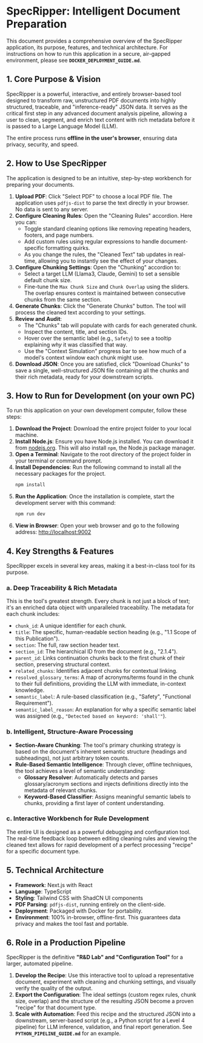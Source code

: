 # SpecRipper: Intelligent Document Preparation

This document provides a comprehensive overview of the SpecRipper application, its purpose, features, and technical architecture. For instructions on how to run this application in a secure, air-gapped environment, please see **`DOCKER_DEPLOYMENT_GUIDE.md`**.

## 1. Core Purpose & Vision

SpecRipper is a powerful, interactive, and entirely browser-based tool designed to transform raw, unstructured PDF documents into highly structured, traceable, and "inference-ready" JSON data. It serves as the critical first step in any advanced document analysis pipeline, allowing a user to clean, segment, and enrich text content with rich metadata before it is passed to a Large Language Model (LLM).

The entire process runs **offline in the user's browser**, ensuring data privacy, security, and speed.

## 2. How to Use SpecRipper

The application is designed to be an intuitive, step-by-step workbench for preparing your documents.

1.  **Upload PDF**: Click "Select PDF" to choose a local PDF file. The application uses `pdfjs-dist` to parse the text directly in your browser. No data is sent to any server.
2.  **Configure Cleaning Rules**: Open the "Cleaning Rules" accordion. Here you can:
    *   Toggle standard cleaning options like removing repeating headers, footers, and page numbers.
    *   Add custom rules using regular expressions to handle document-specific formatting quirks.
    *   As you change the rules, the "Cleaned Text" tab updates in real-time, allowing you to instantly see the effect of your changes.
3.  **Configure Chunking Settings**: Open the "Chunking" accordion to:
    *   Select a target LLM (Llama3, Claude, Gemini) to set a sensible default chunk size.
    *   Fine-tune the `Max Chunk Size` and `Chunk Overlap` using the sliders. The overlap ensures context is maintained between consecutive chunks from the same section.
4.  **Generate Chunks**: Click the "Generate Chunks" button. The tool will process the cleaned text according to your settings.
5.  **Review and Audit**:
    *   The "Chunks" tab will populate with cards for each generated chunk.
    *   Inspect the content, title, and section IDs.
    *   Hover over the semantic label (e.g., `Safety`) to see a tooltip explaining *why* it was classified that way.
    *   Use the "Context Simulation" progress bar to see how much of a model's context window each chunk might use.
6.  **Download JSON**: Once you are satisfied, click "Download Chunks" to save a single, well-structured JSON file containing all the chunks and their rich metadata, ready for your downstream scripts.

## 3. How to Run for Development (on your own PC)

To run this application on your own development computer, follow these steps:

1.  **Download the Project**: Download the entire project folder to your local machine.
2.  **Install Node.js**: Ensure you have Node.js installed. You can download it from [nodejs.org](https://nodejs.org/). This will also install `npm`, the Node.js package manager.
3.  **Open a Terminal**: Navigate to the root directory of the project folder in your terminal or command prompt.
4.  **Install Dependencies**: Run the following command to install all the necessary packages for the project.
    ```bash
    npm install
    ```
5.  **Run the Application**: Once the installation is complete, start the development server with this command:
    ```bash
    npm run dev
    ```
6.  **View in Browser**: Open your web browser and go to the following address: [http://localhost:9002](http://localhost:9002)

## 4. Key Strengths & Features

SpecRipper excels in several key areas, making it a best-in-class tool for its purpose.

### a. Deep Traceability & Rich Metadata

This is the tool's greatest strength. Every chunk is not just a block of text; it's an enriched data object with unparalleled traceability. The metadata for each chunk includes:

-   `chunk_id`: A unique identifier for each chunk.
-   `title`: The specific, human-readable section heading (e.g., "1.1 Scope of this Publication").
-   `section`: The full, raw section header text.
-   `section_id`: The hierarchical ID from the document (e.g., "2.1.4").
-   `parent_id`: Links continuation chunks back to the first chunk of their section, preserving structural context.
-   `related_chunks`: Identifies adjacent chunks for contextual linking.
-   `resolved_glossary_terms`: A map of acronyms/terms found in the chunk to their full definitions, providing the LLM with immediate, in-context knowledge.
-   `semantic_label`: A rule-based classification (e.g., "Safety", "Functional Requirement").
-   `semantic_label_reason`: An explanation for why a specific semantic label was assigned (e.g., `"Detected based on keyword: 'shall'"`).

### b. Intelligent, Structure-Aware Processing

-   **Section-Aware Chunking**: The tool's primary chunking strategy is based on the document's inherent semantic structure (headings and subheadings), not just arbitrary token counts.
-   **Rule-Based Semantic Intelligence**: Through clever, offline techniques, the tool achieves a level of semantic understanding:
    -   **Glossary Resolver**: Automatically detects and parses glossary/acronym sections and injects definitions directly into the metadata of relevant chunks.
    -   **Keyword-Based Classifier**: Assigns meaningful semantic labels to chunks, providing a first layer of content understanding.

### c. Interactive Workbench for Rule Development

The entire UI is designed as a powerful debugging and configuration tool. The real-time feedback loop between editing cleaning rules and viewing the cleaned text allows for rapid development of a perfect processing "recipe" for a specific document type.

## 5. Technical Architecture

-   **Framework**: Next.js with React
-   **Language**: TypeScript
-   **Styling**: Tailwind CSS with ShadCN UI components
-   **PDF Parsing**: `pdfjs-dist`, running entirely on the client-side.
-   **Deployment**: Packaged with Docker for portability.
-   **Environment**: 100% in-browser, offline-first. This guarantees data privacy and makes the tool fast and portable.

## 6. Role in a Production Pipeline

SpecRipper is the definitive **"R&D Lab" and "Configuration Tool"** for a larger, automated pipeline.

1.  **Develop the Recipe**: Use this interactive tool to upload a representative document, experiment with cleaning and chunking settings, and visually verify the quality of the output.
2.  **Export the Configuration**: The ideal settings (custom regex rules, chunk size, overlap) and the structure of the resulting JSON become a proven "recipe" for that document type.
3.  **Scale with Automation**: Feed this recipe and the structured JSON into a downstream, server-based script (e.g., a Python script for a Level 4 pipeline) for LLM inference, validation, and final report generation. See **`PYTHON_PIPELINE_GUIDE.md`** for an example.
